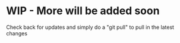 # WIP - More will be added soon
Check back for updates and simply do a "git pull" to pull in the latest changes
